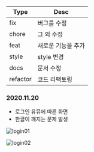 | Type     | Desc               |
| -------- | ------------------ |
| fix      | 버그를 수정        |
| chore    | 그 외 수정         |
| feat     | 새로운 기능을 추가 |
| style    | style 변경         |
| docs     | 문서 수정          |
| refactor | 코드 리팩토링      |

###	2020.11.20

- 로그인 유뮤에 따른 화면
- 한글이 깨지는 문제 발생

![login01](C:\Users\zzun\eclipse-workspace\Webkakao\images\login01.png)

![login02](C:\Users\zzun\eclipse-workspace\Webkakao\images\login02.png)
